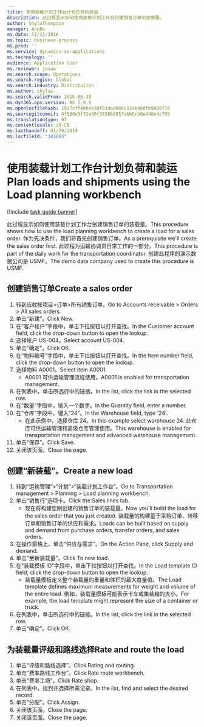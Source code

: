 ```yaml
---
title: 使用装载计划工作台计划负荷和装运
description: 此过程显示如何使用装载计划工作台创建销售订单的装载量。
author: ShylaThompson
manager: AnnBe
ms.date: 11/11/2016
ms.topic: business-process
ms.prod: ''
ms.service: dynamics-ax-applications
ms.technology: ''
audience: Application User
ms.reviewer: josaw
ms.search.scope: Operations
ms.search.region: Global
ms.search.industry: Distribution
ms.author: shylaw
ms.search.validFrom: 2016-06-30
ms.dyn365.ops.version: AX 7.0.0
ms.openlocfilehash: 1927cff48beb30f934bd066c32ab48dfb9d06f74
ms.sourcegitcommit: 0f530e5f72a40f383868957a6b5cb0e446e4c795
ms.translationtype: HT
ms.contentlocale: zh-CN
ms.lasthandoff: 01/29/2019
ms.locfileid: "343895"
---
```

# <a name="plan-loads-and-shipments-using-the-load-planning-workbench"></a><span data-ttu-id="9eef0-103">使用装载计划工作台计划负荷和装运</span><span class="sxs-lookup"><span data-stu-id="9eef0-103">Plan loads and shipments using the Load planning workbench</span></span>

[!include [task guide banner](../../includes/task-guide-banner.md)]

<span data-ttu-id="9eef0-104">此过程显示如何使用装载计划工作台创建销售订单的装载量。</span><span class="sxs-lookup"><span data-stu-id="9eef0-104">This procedure shows how to use the load planning workbench to create a load for a sales order.</span></span> <span data-ttu-id="9eef0-105">作为先决条件，我们将首先创建销售订单。</span><span class="sxs-lookup"><span data-stu-id="9eef0-105">As a prerequisite we'll create the sales order first.</span></span> <span data-ttu-id="9eef0-106">此过程为运输协调员日常工作的一部分。</span><span class="sxs-lookup"><span data-stu-id="9eef0-106">This procedure is part of the daily work for the transportation coordinator.</span></span> <span data-ttu-id="9eef0-107">创建此程序的演示数据公司是 USMF。</span><span class="sxs-lookup"><span data-stu-id="9eef0-107">The demo data company used to create this procedure is USMF.</span></span>


## <a name="create-a-sales-order"></a><span data-ttu-id="9eef0-108">创建销售订单</span><span class="sxs-lookup"><span data-stu-id="9eef0-108">Create a sales order</span></span>
1. <span data-ttu-id="9eef0-109">转到应收帐项目>订单>所有销售订单。</span><span class="sxs-lookup"><span data-stu-id="9eef0-109">Go to Accounts receivable > Orders > All sales orders.</span></span>
2. <span data-ttu-id="9eef0-110">单击“新建”。</span><span class="sxs-lookup"><span data-stu-id="9eef0-110">Click New.</span></span>
3. <span data-ttu-id="9eef0-111">在“客户帐户”字段中，单击下拉按钮以打开查找。</span><span class="sxs-lookup"><span data-stu-id="9eef0-111">In the Customer account field, click the drop-down button to open the lookup.</span></span>
4. <span data-ttu-id="9eef0-112">选择帐户 US-004。</span><span class="sxs-lookup"><span data-stu-id="9eef0-112">Select account US-004.</span></span>
5. <span data-ttu-id="9eef0-113">单击“确定”。</span><span class="sxs-lookup"><span data-stu-id="9eef0-113">Click OK.</span></span>
6. <span data-ttu-id="9eef0-114">在“物料编号”字段中，单击下拉按钮以打开查找。</span><span class="sxs-lookup"><span data-stu-id="9eef0-114">In the Item number field, click the drop-down button to open the lookup.</span></span>
7. <span data-ttu-id="9eef0-115">选择物料 A0001。</span><span class="sxs-lookup"><span data-stu-id="9eef0-115">Select item A0001.</span></span>
    * <span data-ttu-id="9eef0-116">A0001 可供运输管理流程使用。</span><span class="sxs-lookup"><span data-stu-id="9eef0-116">A0001 is enabled for transportation management.</span></span>  
8. <span data-ttu-id="9eef0-117">在列表中，单击所选行中的链接。</span><span class="sxs-lookup"><span data-stu-id="9eef0-117">In the list, click the link in the selected row.</span></span>
9. <span data-ttu-id="9eef0-118">在“数量”字段中，输入一个数字。</span><span class="sxs-lookup"><span data-stu-id="9eef0-118">In the Quantity field, enter a number.</span></span>
10. <span data-ttu-id="9eef0-119">在“仓库”字段中，键入“24”。</span><span class="sxs-lookup"><span data-stu-id="9eef0-119">In the Warehouse field, type '24'.</span></span>
    * <span data-ttu-id="9eef0-120">在此示例中，选择仓库 24。</span><span class="sxs-lookup"><span data-stu-id="9eef0-120">In this example select warehouse 24.</span></span> <span data-ttu-id="9eef0-121">此仓库可供运输管理和高级仓库管理使用。</span><span class="sxs-lookup"><span data-stu-id="9eef0-121">This warehouse is enabled for transportation management and advanced warehouse management.</span></span>  
11. <span data-ttu-id="9eef0-122">单击“保存”。</span><span class="sxs-lookup"><span data-stu-id="9eef0-122">Click Save.</span></span>
12. <span data-ttu-id="9eef0-123">关闭该页面。</span><span class="sxs-lookup"><span data-stu-id="9eef0-123">Close the page.</span></span>

## <a name="create-a-new-load"></a><span data-ttu-id="9eef0-124">创建“新装载”。</span><span class="sxs-lookup"><span data-stu-id="9eef0-124">Create a new load</span></span>
1. <span data-ttu-id="9eef0-125">转到“运输管理”>“计划”>“装载计划工作台”。</span><span class="sxs-lookup"><span data-stu-id="9eef0-125">Go to Transportation management > Planning > Load planning workbench.</span></span>
2. <span data-ttu-id="9eef0-126">单击“销售行”选项卡。</span><span class="sxs-lookup"><span data-stu-id="9eef0-126">Click the Sales lines tab.</span></span>
    * <span data-ttu-id="9eef0-127">现在将构建您刚创建的销售订单的装载量。</span><span class="sxs-lookup"><span data-stu-id="9eef0-127">Now you'll build the load for the sales order that you just created.</span></span> <span data-ttu-id="9eef0-128">装载量的构建基于采购订单、转移订单和销售订单的供应和需求。</span><span class="sxs-lookup"><span data-stu-id="9eef0-128">Loads can be built based on supply and demand from purchase orders, transfer orders, and sales orders.</span></span>  
3. <span data-ttu-id="9eef0-129">在操作窗格上，单击“供应与需求”。</span><span class="sxs-lookup"><span data-stu-id="9eef0-129">On the Action Pane, click Supply and demand.</span></span>
4. <span data-ttu-id="9eef0-130">单击“至新装载量”。</span><span class="sxs-lookup"><span data-stu-id="9eef0-130">Click To new load.</span></span>
5. <span data-ttu-id="9eef0-131">在“装载模板 ID”字段中，单击下拉按钮以打开查找。</span><span class="sxs-lookup"><span data-stu-id="9eef0-131">In the Load template ID field, click the drop-down button to open the lookup.</span></span>
    * <span data-ttu-id="9eef0-132">装载量模板定义整个装载量的重量和体积的最大度量值。</span><span class="sxs-lookup"><span data-stu-id="9eef0-132">The Load template defines maximum measurements for weight and volume of the entire load.</span></span> <span data-ttu-id="9eef0-133">例如，装载量模板可能表示卡车或集装箱的大小。</span><span class="sxs-lookup"><span data-stu-id="9eef0-133">For example, the load template might represent the size of a container or truck.</span></span>  
6. <span data-ttu-id="9eef0-134">在列表中，单击所选行中的链接。</span><span class="sxs-lookup"><span data-stu-id="9eef0-134">In the list, click the link in the selected row.</span></span>
7. <span data-ttu-id="9eef0-135">单击“确定”。</span><span class="sxs-lookup"><span data-stu-id="9eef0-135">Click OK.</span></span>

## <a name="rate-and-route-the-load"></a><span data-ttu-id="9eef0-136">为装载量评级和路线选择</span><span class="sxs-lookup"><span data-stu-id="9eef0-136">Rate and route the load</span></span>
1. <span data-ttu-id="9eef0-137">单击“评级和路线选择”。</span><span class="sxs-lookup"><span data-stu-id="9eef0-137">Click Rating and routing.</span></span>
2. <span data-ttu-id="9eef0-138">单击“费率路线工作台”。</span><span class="sxs-lookup"><span data-stu-id="9eef0-138">Click Rate route workbench.</span></span>
3. <span data-ttu-id="9eef0-139">单击“费率工场”。</span><span class="sxs-lookup"><span data-stu-id="9eef0-139">Click Rate shop.</span></span>
4. <span data-ttu-id="9eef0-140">在列表中，找到并选择所需记录。</span><span class="sxs-lookup"><span data-stu-id="9eef0-140">In the list, find and select the desired record.</span></span>
5. <span data-ttu-id="9eef0-141">单击“分配”。</span><span class="sxs-lookup"><span data-stu-id="9eef0-141">Click Assign.</span></span>
6. <span data-ttu-id="9eef0-142">关闭该页面。</span><span class="sxs-lookup"><span data-stu-id="9eef0-142">Close the page.</span></span>
7. <span data-ttu-id="9eef0-143">关闭该页面。</span><span class="sxs-lookup"><span data-stu-id="9eef0-143">Close the page.</span></span>

